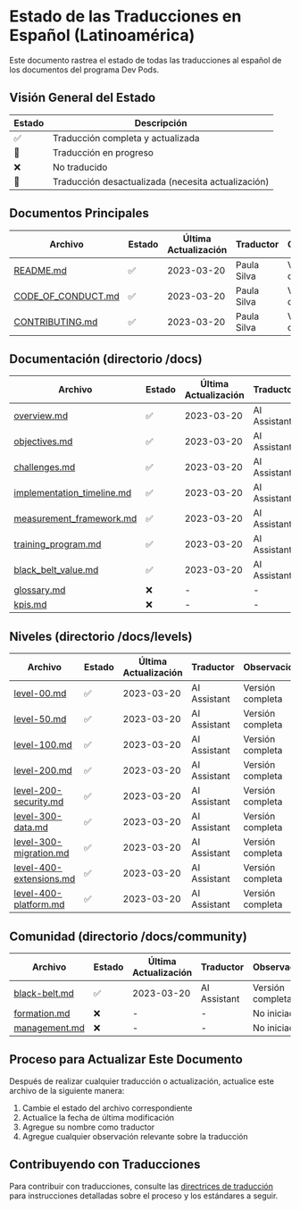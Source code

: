 <!--
Last update: 2023-03-20
-->

# Estado de las Traducciones en Español (Latinoamérica)

Este documento rastrea el estado de todas las traducciones al español de los documentos del programa Dev Pods.

## Visión General del Estado

| Estado | Descripción |
|--------|-----------|
| ✅ | Traducción completa y actualizada |
| 🔄 | Traducción en progreso |
| ❌ | No traducido |
| 📅 | Traducción desactualizada (necesita actualización) |

## Documentos Principales

| Archivo | Estado | Última Actualización | Traductor | Observaciones |
|---------|--------|-------------------|----------|------------|
| [README.md](./README.md) | ✅ | 2023-03-20 | Paula Silva | Versión completa |
| [CODE_OF_CONDUCT.md](./CODE_OF_CONDUCT.md) | ✅ | 2023-03-20 | Paula Silva | Versión completa |
| [CONTRIBUTING.md](./CONTRIBUTING.md) | ✅ | 2023-03-20 | Paula Silva | Versión completa |

## Documentación (directorio /docs)

| Archivo | Estado | Última Actualización | Traductor | Observaciones |
|---------|--------|-------------------|----------|------------|
| [overview.md](./overview.md) | ✅ | 2023-03-20 | AI Assistant | Versión completa |
| [objectives.md](./objectives.md) | ✅ | 2023-03-20 | AI Assistant | Versión completa |
| [challenges.md](./challenges.md) | ✅ | 2023-03-20 | AI Assistant | Versión completa |
| [implementation_timeline.md](./implementation_timeline.md) | ✅ | 2023-03-20 | AI Assistant | Versión completa |
| [measurement_framework.md](./measurement_framework.md) | ✅ | 2023-03-20 | AI Assistant | Versión completa |
| [training_program.md](./training_program.md) | ✅ | 2023-03-20 | AI Assistant | Versión completa |
| [black_belt_value.md](./black_belt_value.md) | ✅ | 2023-03-20 | AI Assistant | Versión completa |
| [glossary.md](./glossary.md) | ❌ | - | - | No iniciado |
| [kpis.md](./kpis.md) | ❌ | - | - | No iniciado |

## Niveles (directorio /docs/levels)

| Archivo | Estado | Última Actualización | Traductor | Observaciones |
|---------|--------|-------------------|----------|------------|
| [level-00.md](./levels/level-00.md) | ✅ | 2023-03-20 | AI Assistant | Versión completa |
| [level-50.md](./levels/level-50.md) | ✅ | 2023-03-20 | AI Assistant | Versión completa |
| [level-100.md](./levels/level-100.md) | ✅ | 2023-03-20 | AI Assistant | Versión completa |
| [level-200.md](./levels/level-200.md) | ✅ | 2023-03-20 | AI Assistant | Versión completa |
| [level-200-security.md](./levels/level-200-security.md) | ✅ | 2023-03-20 | AI Assistant | Versión completa |
| [level-300-data.md](./levels/level-300-data.md) | ✅ | 2023-03-20 | AI Assistant | Versión completa |
| [level-300-migration.md](./levels/level-300-migration.md) | ✅ | 2023-03-20 | AI Assistant | Versión completa |
| [level-400-extensions.md](./levels/level-400-extensions.md) | ✅ | 2023-03-20 | AI Assistant | Versión completa |
| [level-400-platform.md](./levels/level-400-platform.md) | ✅ | 2023-03-20 | AI Assistant | Versión completa |

## Comunidad (directorio /docs/community)

| Archivo | Estado | Última Actualización | Traductor | Observaciones |
|---------|--------|-------------------|----------|------------|
| [black-belt.md](./community/black-belt.md) | ✅ | 2023-03-20 | AI Assistant | Versión completa |
| [formation.md](./community/formation.md) | ❌ | - | - | No iniciado |
| [management.md](./community/management.md) | ❌ | - | - | No iniciado |

## Proceso para Actualizar Este Documento

Después de realizar cualquier traducción o actualización, actualice este archivo de la siguiente manera:

1. Cambie el estado del archivo correspondiente
2. Actualice la fecha de última modificación
3. Agregue su nombre como traductor
4. Agregue cualquier observación relevante sobre la traducción

## Contribuyendo con Traducciones

Para contribuir con traducciones, consulte las [directrices de traducción](../../LANGUAGE_STRUCTURE.md) para instrucciones detalladas sobre el proceso y los estándares a seguir.